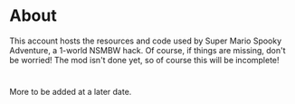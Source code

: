 # About
This account hosts the resources and code used by Super Mario Spooky Adventure, a 1-world NSMBW hack. Of course, if things are missing, don't be worried! The mod isn't done yet, so of course this will be incomplete!
#
More to be added at a later date.
